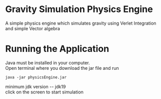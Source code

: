 # Gravity Simulation Physics Engine
A simple physics engine which simulates gravity using Verlet Integration and simple Vector algebra

# Running the Application
Java must be installed in your computer.<br/> Open terminal where you download the jar file and run
```
java -jar physicsEngine.jar
```
minimum jdk version -- jdk19<br/>
click on the screen to start simulation
